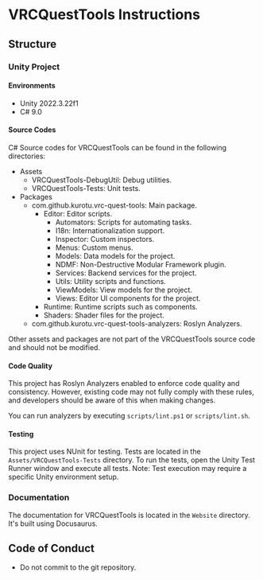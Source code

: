 # VRCQuestTools Instructions

## Structure

### Unity Project

#### Environments

- Unity 2022.3.22f1
- C# 9.0

#### Source Codes

C# Source codes for VRCQuestTools can be found in the following directories:

- Assets
    - VRCQuestTools-DebugUtil: Debug utilities.
    - VRCQuestTools-Tests: Unit tests.
- Packages
    - com.github.kurotu.vrc-quest-tools: Main package.
        - Editor: Editor scripts.
            - Automators: Scripts for automating tasks.
            - I18n: Internationalization support.
            - Inspector: Custom inspectors.
            - Menus: Custom menus.
            - Models: Data models for the project.
            - NDMF: Non-Destructive Modular Framework plugin.
            - Services: Backend services for the project.
            - Utils: Utility scripts and functions.
            - ViewModels: View models for the project.
            - Views: Editor UI components for the project.
        - Runtime: Runtime scripts such as components.
        - Shaders: Shader files for the project.
    - com.github.kurotu.vrc-quest-tools-analyzers: Roslyn Analyzers.

Other assets and packages are not part of the VRCQuestTools source code and should not be modified.

#### Code Quality

This project has Roslyn Analyzers enabled to enforce code quality and consistency.
However, existing code may not fully comply with these rules, and developers should be aware of this when making changes.

You can run analyzers by executing `scripts/lint.ps1` or `scripts/lint.sh`.

#### Testing

This project uses NUnit for testing. Tests are located in the `Assets/VRCQuestTools-Tests` directory.
To run the tests, open the Unity Test Runner window and execute all tests.
Note: Test execution may require a specific Unity environment setup.

### Documentation

The documentation for VRCQuestTools is located in the `Website` directory.
It's built using Docusaurus.

## Code of Conduct

- Do not commit to the git repository.
